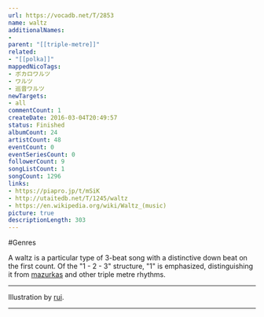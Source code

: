 ```yaml
---
url: https://vocadb.net/T/2853
name: waltz
additionalNames: 
- 
parent: "[[triple-metre]]"
related:
- "[[polka]]"
mappedNicoTags:
- ボカロワルツ
- ワルツ
- 巡音ワルツ
newTargets:
- all
commentCount: 1
createDate: 2016-03-04T20:49:57
status: Finished
albumCount: 24
artistCount: 48
eventCount: 0
eventSeriesCount: 0
followerCount: 9
songListCount: 1
songCount: 1296
links: 
- https://piapro.jp/t/mSiK
- http://utaitedb.net/T/1245/waltz
- https://en.wikipedia.org/wiki/Waltz_(music)
picture: true
descriptionLength: 303
---
```


#Genres

A waltz is a particular type of 3-beat song with a distinctive down beat on the first count. Of the "1 - 2 - 3" structure, "1" is emphasized, distinguishing it from [mazurkas](https://en.wikipedia.org/wiki/Mazurka) and other triple metre rhythms.

---
Illustration by [rui](https://vocadb.net/Ar/77170).

---

